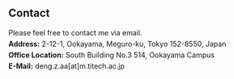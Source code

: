 ## Contact

<p style="margin-top: 5px; margin-bottom: 5px;">Please feel free to contact me via email.</p>
<p style="margin-top: 5px; margin-bottom: 5px;"><strong>Address:</strong> 2-12-1, Ookayama, Meguro-ku, Tokyo 152-8550, Japan</p>
<p style="margin-top: 5px; margin-bottom: 5px;"><strong>Office Location:</strong> South Building No.3 514, Ookayama Campus</p>
<p style="margin-top: 5px; margin-bottom: 5px;"><strong>E-Mail:</strong> deng.z.aa[at]m.titech.ac.jp</p>


